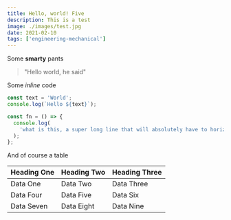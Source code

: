 ```yaml
---
title: Hello, world! Five
description: This is a test
image: ./images/test.jpg
date: 2021-02-10
tags: ['engineering-mechanical']
---
```


Some **smarty** pants

> "Hello world, he said"

Some _inline_ code

```javascript
const text = 'World';
console.log(`Hello ${text}`);

const fn = () => {
  console.log(
    'what is this, a super long line that will absolutely have to horizontally scroll on mobile'
  );
};
```

And of course a table

| Heading One | Heading Two | Heading Three |
| ----------- | ----------- | ------------- |
| Data One    | Data Two    | Data Three    |
| Data Four   | Data Five   | Data Six      |
| Data Seven  | Data Eight  | Data Nine     |
